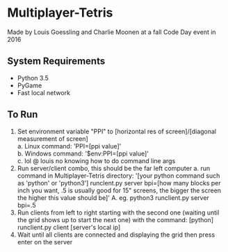 # Multiplayer-Tetris
Made by Louis Goessling and Charlie Moonen at a fall Code Day event in 2016

## System Requirements
* Python 3.5
* PyGame
* Fast local network
 
## To Run
1. Set environment variable "PPI" to [horizontal res of screen]/[diagonal measurement of screen]  
  a. Linux command: 'PPI=[ppi value]'  
  b. Windows command: '$env:PPI=[ppi value]'  
  c. lol @ louis no knowing how to do command line args
2. Run server/client combo, this should be the far left computer
  a. run command in Multiplayer-Tetris directory: '[your python command such as 'python' or 'python3'] runclent.py server bpi=[how many blocks per inch you want, .5 is usually good for 15" screens, the bigger the screen the higher this value should be]'
    A. eg. python3 runclient.py server bpi=.5
3. Run clients from left to right starting with the second one (waiting until the grid shows up to start the next one) with the command: [python] runclient.py client [server's local ip]
4. Wait until all clients are connected and displaying the grid then press enter on the server
